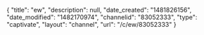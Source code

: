 {
    "title": "ew",
    "description": null,
    "date_created": "1481826156",
    "date_modified": "1482170974",
    "channelid": "83052333",
    "type": "captivate",
    "layout": "channel",
    "url": "\/c\/ew\/83052333"
}